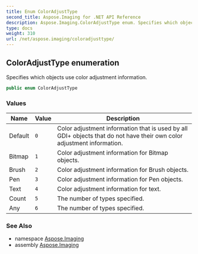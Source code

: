 ```yaml
---
title: Enum ColorAdjustType
second_title: Aspose.Imaging for .NET API Reference
description: Aspose.Imaging.ColorAdjustType enum. Specifies which objects use color adjustment information
type: docs
weight: 310
url: /net/aspose.imaging/coloradjusttype/
---
```

## ColorAdjustType enumeration

Specifies which objects use color adjustment information.

```csharp
public enum ColorAdjustType
```

### Values

| Name | Value | Description |
| --- | --- | --- |
| Default | `0` | Color adjustment information that is used by all GDI+ objects that do not have their own color adjustment information. |
| Bitmap | `1` | Color adjustment information for Bitmap objects. |
| Brush | `2` | Color adjustment information for Brush objects. |
| Pen | `3` | Color adjustment information for Pen objects. |
| Text | `4` | Color adjustment information for text. |
| Count | `5` | The number of types specified. |
| Any | `6` | The number of types specified. |

### See Also

* namespace [Aspose.Imaging](../../aspose.imaging/)
* assembly [Aspose.Imaging](../../)



